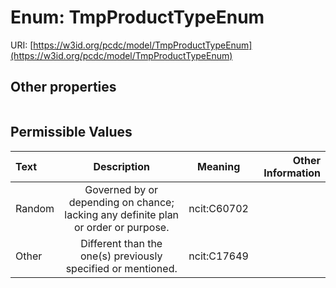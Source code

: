 
# Enum: TmpProductTypeEnum




URI: [https://w3id.org/pcdc/model/TmpProductTypeEnum](https://w3id.org/pcdc/model/TmpProductTypeEnum)


## Other properties

|  |  |  |
| --- | --- | --- |

## Permissible Values

| Text | Description | Meaning | Other Information |
| :--- | :---: | :---: | ---: |
| Random | Governed by or depending on chance; lacking any definite plan or order or purpose. | ncit:C60702 |  |
| Other | Different than the one(s) previously specified or mentioned. | ncit:C17649 |  |

